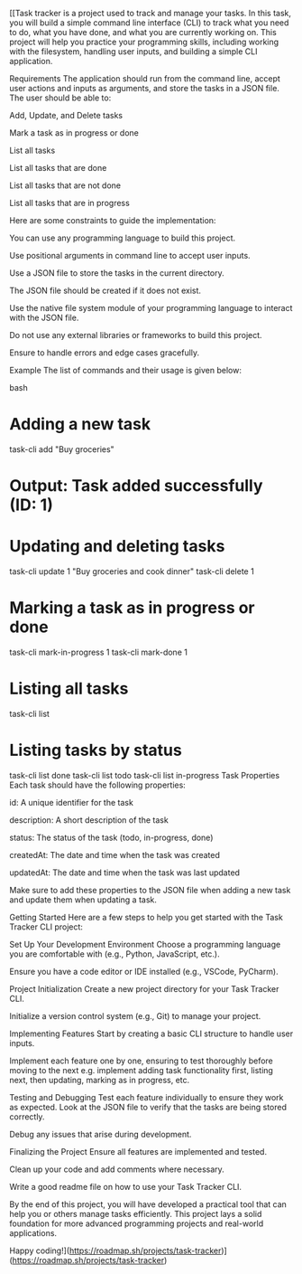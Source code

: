 [[Task tracker is a project used to track and manage your tasks. In this task, you will build a simple command line interface (CLI) to track what you need to do, what you have done, and what you are currently working on. This project will help you practice your programming skills, including working with the filesystem, handling user inputs, and building a simple CLI application.

Requirements
The application should run from the command line, accept user actions and inputs as arguments, and store the tasks in a JSON file. The user should be able to:

Add, Update, and Delete tasks

Mark a task as in progress or done

List all tasks

List all tasks that are done

List all tasks that are not done

List all tasks that are in progress

Here are some constraints to guide the implementation:

You can use any programming language to build this project.

Use positional arguments in command line to accept user inputs.

Use a JSON file to store the tasks in the current directory.

The JSON file should be created if it does not exist.

Use the native file system module of your programming language to interact with the JSON file.

Do not use any external libraries or frameworks to build this project.

Ensure to handle errors and edge cases gracefully.

Example
The list of commands and their usage is given below:

bash

# Adding a new task
task-cli add "Buy groceries"
# Output: Task added successfully (ID: 1)
# Updating and deleting tasks
task-cli update 1 "Buy groceries and cook dinner"
task-cli delete 1
# Marking a task as in progress or done
task-cli mark-in-progress 1
task-cli mark-done 1
# Listing all tasks
task-cli list
# Listing tasks by status
task-cli list done
task-cli list todo
task-cli list in-progress
Task Properties
Each task should have the following properties:

id: A unique identifier for the task

description: A short description of the task

status: The status of the task (todo, in-progress, done)

createdAt: The date and time when the task was created

updatedAt: The date and time when the task was last updated

Make sure to add these properties to the JSON file when adding a new task and update them when updating a task.

Getting Started
Here are a few steps to help you get started with the Task Tracker CLI project:

Set Up Your Development Environment
Choose a programming language you are comfortable with (e.g., Python, JavaScript, etc.).

Ensure you have a code editor or IDE installed (e.g., VSCode, PyCharm).

Project Initialization
Create a new project directory for your Task Tracker CLI.

Initialize a version control system (e.g., Git) to manage your project.

Implementing Features
Start by creating a basic CLI structure to handle user inputs.

Implement each feature one by one, ensuring to test thoroughly before moving to the next e.g. implement adding task functionality first, listing next, then updating, marking as in progress, etc.

Testing and Debugging
Test each feature individually to ensure they work as expected. Look at the JSON file to verify that the tasks are being stored correctly.

Debug any issues that arise during development.

Finalizing the Project
Ensure all features are implemented and tested.

Clean up your code and add comments where necessary.

Write a good readme file on how to use your Task Tracker CLI.

By the end of this project, you will have developed a practical tool that can help you or others manage tasks efficiently. This project lays a solid foundation for more advanced programming projects and real-world applications.

Happy coding!](https://roadmap.sh/projects/task-tracker)](https://roadmap.sh/projects/task-tracker)
